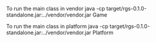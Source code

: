 To run the main class in vendor
java -cp target/rgs-0.1.0-standalone.jar:../vendor/vendor.jar Game

To run the main class in platform
java -cp target/rgs-0.1.0-standalone.jar:../vendor/vendor.jar Platform
